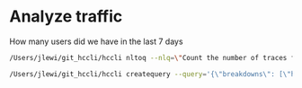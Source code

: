 # Analyze traffic

How many users did we have in the last 7 days

```bash
/Users/jlewi/git_hccli/hccli nltoq --nlq=\"Count the number of traces for the last 7 days broken down by regions\" --dataset=foyle
```

```bash
/Users/jlewi/git_hccli/hccli createquery --query='{\"breakdowns\": [\"http.method\"], \"calculations\": [{\"op\": \"COUNT\"}], \"filters\": [{\"column\": \"http.method\", \"op\": \"exists\"}], \"orders\": [{\"op\": \"COUNT\", \"order\": \"descending\"}], \"time_range\": 604800}' --dataset=foyle
```
